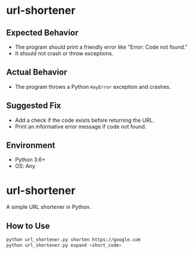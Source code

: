 # url-shortener

## Expected Behavior

- The program should print a friendly error like "Error: Code not found."
- It should not crash or throw exceptions.

## Actual Behavior

- The program throws a Python `KeyError` exception and crashes.

## Suggested Fix

- Add a check if the code exists before returning the URL.
- Print an informative error message if code not found.

## Environment

- Python 3.6+
- OS: Any
# url-shortener

A simple URL shortener in Python.

## How to Use
```bash
python url_shortener.py shorten https://google.com
python url_shortener.py expand <short_code>



